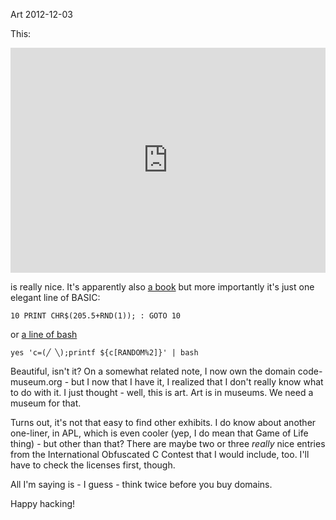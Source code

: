 Art
2012-12-03

This:

<iframe width="480" height="360" style="width:100%" src="http://www.youtube.com/embed/m9joBLOZVEo?rel=0" frameborder="0" allowfullscreen></iframe>

is really nice. It's apparently also [a book](http://www.amazon.com/10-PRINT-CHR-205-5-RND/dp/0262018462)
but more importantly it's just one elegant line of BASIC:

    10 PRINT CHR$(205.5+RND(1)); : GOTO 10

or [a line of bash](http://stackoverflow.com/questions/13611501/bash-version-of-c64-code-art-10-print-chr205-5rnd1-goto-10/13612327#13612327)

<code>yes 'c=(&#9585; &#9586;);printf ${c[RANDOM%2]}' | bash</code>

Beautiful, isn't it? On a somewhat related note, I now own the domain
code-museum.org - but I now that I have it, I realized that I don't really know
what to do with it.  I just thought - well, this is art. Art is in museums. We
need a museum for that.

Turns out, it's not that easy to find other exhibits. I do know about another
one-liner, in APL, which is even cooler (yep, I do mean that Game of Life
thing) - but other than that? There are maybe two or three *really* nice entries
from the International Obfuscated C Contest that I would include, too. I'll
have to check the licenses first, though. 

All I'm saying is - I guess - think twice before you buy domains.

Happy hacking!


